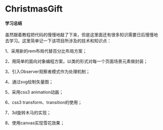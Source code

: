 # ChristmasGift

#### 学习总结 ####

虽然跟着教程把代码的慢慢地敲了下来，但是这里面还有很多知识需要日后慢慢地去学习。这里简单记一下该项目所涉及的技术和知识点：

1、采用新的rem布局代替百分比布局方案；

2、用简单的面向对象编程方案，以类的形式对每一个页面场景元素做封装；

3、引入Observer观察者模式作为处理机制；

4、通过svg绘制矢量图；

5、采用css3 animation动画；

6、css3 transform、transition的使用；

7、3d旋转木马的实现；

8、使用canvas实现雪花效果；